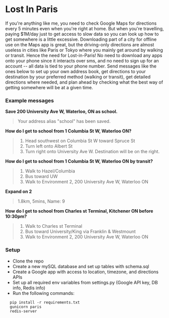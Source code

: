 # Lost In Paris
If you're anything like me, you need to check Google Maps for directions every 5 minutes even when you're right at home. But when you're travelling, paying $1M/day just to get access to slow data so you can look up how to get somewhere is a little excessive. Downloading part of a city for offline use on the Maps app is great, but the driving-only directions are almost useless in cities like Paris or Tokyo where you mainly get around by walking or transit. Hence the need for Lost-in-Paris! No need to download any apps onto your phone since it interacts over sms, and no need to sign up for an account -- all data is tied to your phone number. Send messages like the ones below to set up your own address book, get directions to your destination by your preferred method (walking or transit), get detailed directions where needed, and plan ahead by checking what the best way of getting somewhere will be at a given time. 


### Example messages

**Save 200 University Ave W, Waterloo, ON as school.**
> Your address alias "school" has been saved.

**How do I get to school from 1 Columbia St W, Waterloo ON?**
> 1. Head southwest on Columbia St W toward Spruce St
> 2. Turn left onto Albert St
> 3. Turn right onto University Ave W. Destination will be on the right.

**How do I get to school from 1 Columbia St W, Waterloo ON by transit?**
> 1. Walk to Hazel/Columbia
> 2. Bus toward UW
> 3. Walk to Environment 2, 200 University Ave W, Waterloo ON

**Expand on 2**
> 1.8km, 5mins, Name: 9

**How do I get to school from Charles st Terminal, Kitchener ON before 10:30pm?**
> 1. Walk to Charles st Terminal
> 2. Bus toward University/King via Franklin & Westmount
> 3. Walk to Environment 2, 200 University Ave W, Waterloo ON


### Setup
- Clone the repo
- Create a new mySQL database and set up tables with schema.sql
- Create a Google app with access to location, timezone, and directions APIs
- Set up all required env variables from settings.py (Google API key, DB info, Redis info)
- Run the following commands:
```
  pip install -r requirements.txt
  gunicorn paris
  redis-server
```
